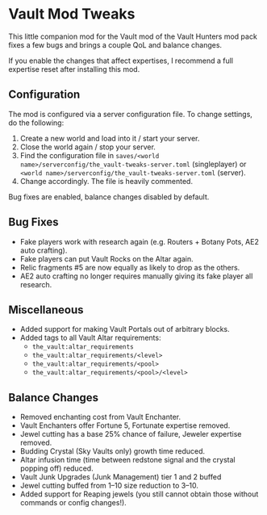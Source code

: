 # Vault Mod Tweaks

This little companion mod for the Vault mod of the Vault Hunters mod pack fixes a few bugs and brings a couple QoL and balance changes.

If you enable the changes that affect expertises, I recommend a full expertise reset after installing this mod.

## Configuration

The mod is configured via a server configuration file. To change settings, do the following:

1. Create a new world and load into it / start your server.
2. Close the world again / stop your server.
3. Find the configuration file in `saves/<world name>/serverconfig/the_vault-tweaks-server.toml` (singleplayer) or `<world name>/serverconfig/the_vault-tweaks-server.toml` (server).
4. Change accordingly. The file is heavily commented.

Bug fixes are enabled, balance changes disabled by default.

## Bug Fixes

* Fake players work with research again (e.g. Routers + Botany Pots, AE2 auto crafting).
* Fake players can put Vault Rocks on the Altar again.
* Relic fragments \#5 are now equally as likely to drop as the others.
* AE2 auto crafting no longer requires manually giving its fake player all research.

## Miscellaneous

* Added support for making Vault Portals out of arbitrary blocks.
* Added tags to all Vault Altar requirements:
  * `the_vault:altar_requirements`
  * `the_vault:altar_requirements/<level>`
  * `the_vault:altar_requirements/<pool>`
  * `the_vault:altar_requirements/<pool>/<level>`

## Balance Changes

* Removed enchanting cost from Vault Enchanter.
* Vault Enchanters offer Fortune 5, Fortunate expertise removed.
* Jewel cutting has a base 25% chance of failure, Jeweler expertise removed.
* Budding Crystal (Sky Vaults only) growth time reduced.
* Altar infusion time (time between redstone signal and the crystal popping off) reduced.
* Vault Junk Upgrades (Junk Management) tier 1 and 2 buffed
* Jewel cutting buffed from 1–10 size reduction to 3–10.
* Added support for Reaping jewels (you still cannot obtain those without commands or config changes!).

